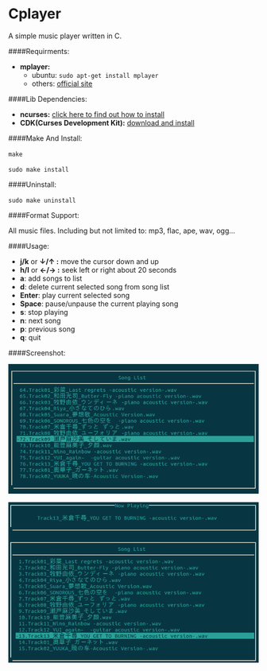 # Cplayer
A simple music player written in C.

####Requirments:

- **mplayer:**
    - ubuntu: `sudo apt-get install mplayer`
    - others: [official site](http://www.mplayerhq.hu/design7/dload.html)

####Lib Dependencies:

- **ncurses:** [click here to find out how to install](http://tldp.org/HOWTO/NCURSES-Programming-HOWTO/intro.html#WHERETOGETIT)
- **CDK(Curses Development Kit):** [download and install](http://invisible-island.net/cdk/#download)

####Make And Install:

`make`

`sudo make install`

####Uninstall:

`sudo make uninstall`

####Format Support:

All music files. Including but not limited to: mp3, flac, ape, wav, ogg...

####Usage:

- **j/k** or **↓/↑ :**  move the cursor down and up
- **h/l** or **←/→ :**  seek left or right about 20 seconds
- **a**: add songs to list
- **d**: delete current selected song from song list
- **Enter**: play current selected song
- **Space**: pause/unpause the current playing song
- **s**: stop playing
- **n**: next song
- **p**: previous song
- **q**: quit

####Screenshot:

![Cplayer-songlist][songlist]


![Cplayer-screenshot][shot]

[songlist]: https://github.com/MarcoQin/gallery/blob/master/Cplayer/songlist.png
[shot]: https://github.com/MarcoQin/gallery/blob/master/Cplayer/screenshot.png
